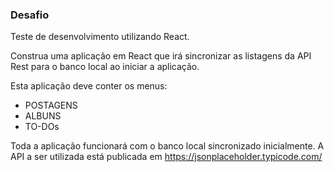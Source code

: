 ### Desafio
Teste de desenvolvimento utilizando React.

Construa uma aplicação em React que irá sincronizar as listagens da API Rest para o banco local ao iniciar a aplicação.

Esta aplicação deve conter os menus:
- POSTAGENS
- ALBUNS
- TO-DOs

Toda a aplicação funcionará com o banco local sincronizado inicialmente.
A API a ser utilizada está publicada em https://jsonplaceholder.typicode.com/
